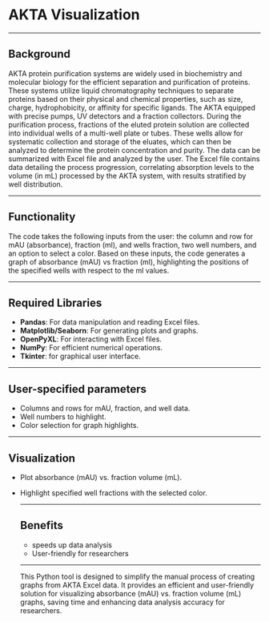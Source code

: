  # AKTA Visualization
 ---
 
 ## Background
 
AKTA protein purification systems are widely used in biochemistry and molecular biology for the efficient separation and purification of proteins.
These systems utilize liquid chromatography techniques to separate proteins based on their physical and chemical properties, such as size, charge, hydrophobicity, or affinity for specific ligands.
The AKTA equipped with precise pumps, UV detectors and a fraction collectors. During the purification process, fractions of the eluted protein solution are collected into individual wells of a multi-well plate or tubes.
These wells allow for systematic collection and storage of the eluates, which can then be analyzed to determine the protein concentration and purity. The data can be summarized with Excel file and analyzed by the user. 
The Excel file contains data detailing the process progression, correlating absorption levels to the volume (in mL) processed by the AKTA system, with results stratified by well distribution.


---
## Functionality

The code takes the following inputs from the user:
the column and row for mAU (absorbance), fraction (ml), and wells fraction, two well numbers, and an option to select a color.
Based on these inputs, the code generates a graph of absorbance (mAU) vs fraction (ml), highlighting the positions of the specified wells with respect to the ml values.

---
## Required Libraries

- **Pandas**: For data manipulation and reading Excel files.
- **Matplotlib/Seaborn**: For generating plots and graphs.
- **OpenPyXL**: For interacting with Excel files.
- **NumPy**: For efficient numerical operations.
- **Tkinter**: for graphical user interface. 

---
## User-specified parameters

- Columns and rows for mAU, fraction, and well data.
- Well numbers to highlight.
- Color selection for graph highlights.


---
## Visualization

- Plot absorbance (mAU) vs. fraction volume (mL).
- Highlight specified well fractions with the selected color.

  ---
  ## Benefits

  - speeds up data analysis
  - User-friendly for researchers

  ---
  This Python tool is designed to simplify the manual process of creating graphs from AKTA Excel data. It provides an efficient and user-friendly solution for visualizing absorbance (mAU) vs. fraction volume (mL) graphs, saving time and enhancing data analysis accuracy for researchers. 





